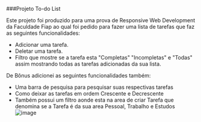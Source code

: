 ###Projeto To-do List

Este projeto foi produzido para uma prova de Responsive Web Development da Faculdade Fiap ao qual foi pedido para fazer uma lista de tarefas que faz as seguintes funcionalidades:
- Adicionar uma tarefa.
- Deletar uma tarefa.
- Filtro que mostre se a tarefa esta "Completas" "Incompletas" e "Todas" assim mostrando todas as tarefas adicionadas da sua lista.

De Bônus adicionei as seguintes funcionalidades também:
- Uma barra de pesquisa para pesquisar suas respectivas tarefas
- Como deixar as tarefas em ordem Crescente e Decrescente
- Também possui um filtro aonde esta na area de criar Tarefa que denomina se a Tarefa é da sua area Pessoal, Trabalho e Estudos
  ![image](https://github.com/nathaliacmf/projeto-to-do-list/assets/144740532/dbbee830-fcee-449b-8481-e64eec88c505)

